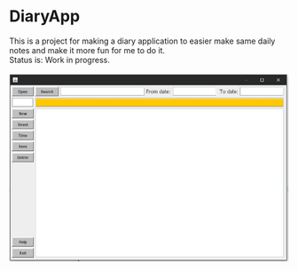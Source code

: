 # DiaryApp
This is a project for making a diary application to easier make same daily notes and make it more fun for me to do it.</br>
Status is: Work in progress.</br></br>
![alt text](/pics/diaryAppGUI.JPG)
